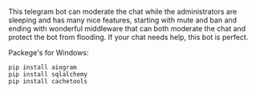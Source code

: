 This telegram bot can moderate the chat while the administrators are sleeping and has many nice features, starting with mute and ban and ending with wonderful middleware that can both moderate the chat and protect the bot from flooding. If your chat needs help, this bot is perfect.

Packege's for Windows:
```
pip install aiogram
pip install sqlalchemy
pip install cachetools
```
